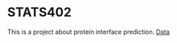 # STATS402
This is a project about protein interface prediction.
[Data]([https://github.com/Rising-Stars-by-Sunshine/CSECON206_Ziyu/tree/main/CSEcon](https://zenodo.org/records/1127774#.WkLewGGnGcY))
